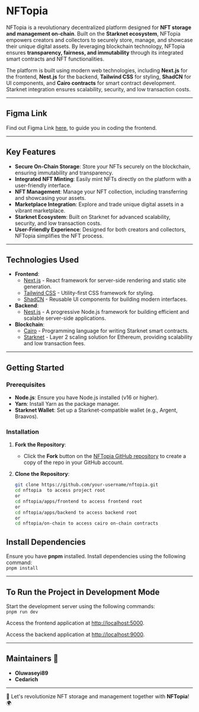 # NFTopia

NFTopia is a revolutionary decentralized platform designed for **NFT storage and management on-chain**. Built on the **Starknet ecosystem**, NFTopia empowers creators and collectors to securely store, manage, and showcase their unique digital assets. By leveraging blockchain technology, NFTopia ensures **transparency, fairness, and immutability** through its integrated smart contracts and NFT functionalities.

The platform is built using modern web technologies, including **Next.js** for the frontend, **Nest.js** for the backend, **Tailwind CSS** for styling, **ShadCN** for UI components, and **Cairo contracts** for smart contract development. Starknet integration ensures scalability, security, and low transaction costs.

---

## Figma Link
Find out Figma Link [here](https://www.figma.com/design/Cg75Fx3YzfP2KzyiYa0vLU/NFTopia?node-id=0-1&t=6ky2MmrZqKyqspAB-1), to guide you in coding the frontend.

---

## Key Features

- **Secure On-Chain Storage**: Store your NFTs securely on the blockchain, ensuring immutability and transparency.
- **Integrated NFT Minting**: Easily mint NFTs directly on the platform with a user-friendly interface.
- **NFT Management**: Manage your NFT collection, including transferring and showcasing your assets.
- **Marketplace Integration**: Explore and trade unique digital assets in a vibrant marketplace.
- **Starknet Ecosystem**: Built on Starknet for advanced scalability, security, and low transaction costs.
- **User-Friendly Experience**: Designed for both creators and collectors, NFTopia simplifies the NFT process.

---

## Technologies Used

- **Frontend**:
  - [Next.js](https://nextjs.org/) - React framework for server-side rendering and static site generation.
  - [Tailwind CSS](https://tailwindcss.com/) - Utility-first CSS framework for styling.
  - [ShadCN](https://ui.shadcn.com/) - Reusable UI components for building modern interfaces.
- **Backend**:
  - [Nest.js](https://nestjs.com/) - A progressive Node.js framework for building efficient and scalable server-side applications.
- **Blockchain**:
  - [Cairo](https://www.cairo-lang.org/) - Programming language for writing Starknet smart contracts.
  - [Starknet](https://starknet.io/) - Layer 2 scaling solution for Ethereum, providing scalability and low transaction fees.

---

## Getting Started

### Prerequisites

- **Node.js**: Ensure you have Node.js installed (v16 or higher).
- **Yarn**: Install Yarn as the package manager.
- **Starknet Wallet**: Set up a Starknet-compatible wallet (e.g., Argent, Braavos).

### Installation

1. **Fork the Repository**:

   - Click the **Fork** button on the [NFTopia GitHub repository](https://github.com/NFTopia-Foundation/nftopia) to create a copy of the repo in your GitHub account.

2. **Clone the Repository**:
   ```bash
   git clone https://github.com/your-username/nftopia.git
   cd nftopia  to access project root
   or
   cd nftopia/apps/frontend to access frontend root
   or
   cd nftopia/apps/backend to access backend root
   or 
   cd nftopia/on-chain to access cairo on-chain contracts
   ```

## Install Dependencies

Ensure you have **pnpm** installed. Install dependencies using the following command:  
`pnpm install`

---

## To Run the Project in Development Mode

Start the development server using the following commands:  
`pnpm run dev`  



Access the frontend application at [http://localhost:5000](http://localhost:5000).


Access the backend application at [http://localhost:9000](http://localhost:9000).

---

## Maintainers 👥

- **Oluwaseyi89**
- **Cedarich**

---

🚀 Let's revolutionize NFT storage and management together with **NFTopia**! 🌍
